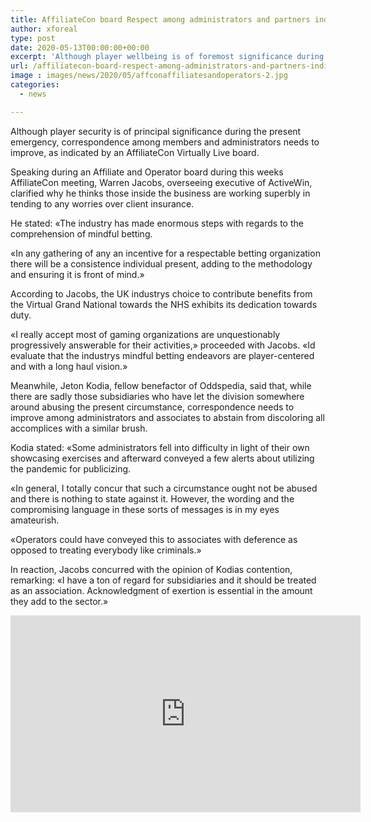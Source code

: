 ```yaml
---
title: AffiliateCon board Respect among administrators and partners indispensable during crisis
author: xforeal 
type: post
date: 2020-05-13T00:00:00+00:00
excerpt: 'Although player wellbeing is of foremost significance during the present emergency, correspondence among members and administrators needs to improve, as indicated by an AffiliateCon Virtually Live panel '
url: /affiliatecon-board-respect-among-administrators-and-partners-indispensable-during-crisis/
image : images/news/2020/05/affconaffiliatesandoperators-2.jpg
categories:
  - news

---
```

Although player security is of principal significance during the present emergency, correspondence among members and administrators needs to improve, as indicated by an AffiliateCon Virtually Live board. 

Speaking during an Affiliate and Operator board during this weeks AffiliateCon meeting, Warren Jacobs, overseeing executive of ActiveWin, clarified why he thinks those inside the business are working superbly in tending to any worries over client insurance. 

He stated: &#171;The industry has made enormous steps with regards to the comprehension of mindful betting. 

&#171;In any gathering of any an incentive for a respectable betting organization there will be a consistence individual present, adding to the methodology and ensuring it is front of mind.&#187; 

According to Jacobs, the UK industrys choice to contribute benefits from the Virtual Grand National towards the NHS exhibits its dedication towards duty. 

&#171;I really accept most of gaming organizations are unquestionably progressively answerable for their activities,&#187; proceeded with Jacobs. &#171;Id evaluate that the industrys mindful betting endeavors are player-centered and with a long haul vision.&#187; 

Meanwhile, Jeton Kodia, fellow benefactor of Oddspedia, said that, while there are sadly those subsidiaries who have let the division somewhere around abusing the present circumstance, correspondence needs to improve among administrators and associates to abstain from discoloring all accomplices with a similar brush. 

Kodia stated: &#171;Some administrators fell into difficulty in light of their own showcasing exercises and afterward conveyed a few alerts about utilizing the pandemic for publicizing. 

&#171;In general, I totally concur that such a circumstance ought not be abused and there is nothing to state against it. However, the wording and the compromising language in these sorts of messages is in my eyes amateurish. 

&#171;Operators could have conveyed this to associates with deference as opposed to treating everybody like criminals.&#187; 

In reaction, Jacobs concurred with the opinion of Kodias contention, remarking: &#171;I have a ton of regard for subsidiaries and it should be treated as an association. Acknowledgment of exertion is essential in the amount they add to the sector.&#187; 

<iframe loading="lazy" allowfullscreen="allowfullscreen" frameborder="0" height="315" src="https://www.youtube.com/embed/wFUujAzqQ_I?start=18589" width="560" />